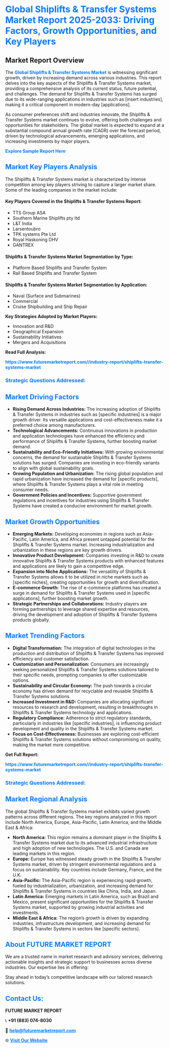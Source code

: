 <h1 style="color: #007BFF;">Global Shiplifts & Transfer Systems Market Report 2025-2033: Driving Factors, Growth Opportunities, and Key Players</h1>

<section id="overview">
<h2>Market Report Overview</h2>
<p>The <a href="https://www.futuremarketreport.com//industry-report/shiplifts-transfer-systems-market" style="color: #007BFF; text-decoration: none;"><strong>Global Shiplifts & Transfer Systems Market</strong></a> is witnessing significant growth, driven by increasing demand across various industries. This report delves into the key aspects of the Shiplifts & Transfer Systems market, providing a comprehensive analysis of its current status, future potential, and challenges. The demand for Shiplifts & Transfer Systems has surged due to its wide-ranging applications in industries such as [insert industries], making it a critical component in modern-day [applications].</p>
<p>As consumer preferences shift and industries innovate, the Shiplifts & Transfer Systems market continues to evolve, offering both challenges and opportunities for stakeholders. The global market is expected to expand at a substantial compound annual growth rate (CAGR) over the forecast period, driven by technological advancements, emerging applications, and increasing investments by major players.</p>
</section>

<section id="overview">
<p><a href="https://www.futuremarketreport.com//request-sample/reportId=60047" style="color: #007BFF; text-decoration: none;"><strong>Explore Sample Report Here</strong></a></p>
</section>

<section id="key-players">
<h2 style="color: #007BFF;">Market Key Players Analysis</h2>
<p>The Shiplifts & Transfer Systems market is characterized by intense competition among key players striving to capture a larger market share. Some of the leading companies in the market include:</p>
<h4>Key Players Covered in the Shiplifts & Transfer Systems Report:</h4>
<ul><li>TTS Group ASA</li><li>Southern Marine Shiplifts pty ltd</li><li>L&amp;T India</li><li>Larsentoubro</li><li>TPK systems Pte Ltd</li><li>Royal Haskoning DHV</li><li>GANTREX</li></ul>
<h4>Shiplifts & Transfer Systems Market Segmentation by Type:</h4>
<ul><li>Platform Based Shiplifts and Transfer System</li><li>Rail Based Shiplifts and Transfer System</li></ul>

<h4>Shiplifts & Transfer Systems Market Segmentation by Application:</h4>
<ul><li>Naval (Surface and Submarines)</li><li>Commercial</li><li>Cruise Shipbuilding and Ship Repair</li></ul>
<p><strong>Key Strategies Adopted by Market Players:</strong></p>
<ul>
<li>Innovation and R&D</li>
<li>Geographical Expansion</li>
<li>Sustainability Initiatives</li>
<li>Mergers and Acquisitions</li>
</ul>
</section>

<section>
<p><strong>Read Full Analysis: </strong></p><a href="https://www.futuremarketreport.com//industry-report/shiplifts-transfer-systems-market" style="color: #007BFF; text-decoration: none;"><strong>https://www.futuremarketreport.com//industry-report/shiplifts-transfer-systems-market</strong></a>
<h3 style="color: #007BFF;">Strategic Questions Addressed:</h3>
</section>

<section id="driving-factors">
<h2 style="color: #007BFF;">Market Driving Factors</h2>
<ul>
<li><strong>Rising Demand Across Industries:</strong> The increasing adoption of Shiplifts & Transfer Systems in industries such as [specific industries] is a major growth driver. Its versatile applications and cost-effectiveness make it a preferred choice among manufacturers.</li>
<li><strong>Technological Advancements:</strong> Continuous innovations in production and application technologies have enhanced the efficiency and performance of Shiplifts & Transfer Systems, further boosting market demand.</li>
<li><strong>Sustainability and Eco-Friendly Initiatives:</strong> With growing environmental concerns, the demand for sustainable Shiplifts & Transfer Systems solutions has surged. Companies are investing in eco-friendly variants to align with global sustainability goals.</li>
<li><strong>Growing Population and Urbanization:</strong> The rising global population and rapid urbanization have increased the demand for [specific products], where Shiplifts & Transfer Systems plays a vital role in meeting consumer needs.</li>
<li><strong>Government Policies and Incentives:</strong> Supportive government regulations and incentives for industries using Shiplifts & Transfer Systems have created a conducive environment for market growth.</li>
</ul>
</section>

<section id="growth-opportunities">
<h2 style="color: #007BFF;">Market Growth Opportunities</h2>
<ul>
<li><strong>Emerging Markets:</strong> Developing economies in regions such as Asia-Pacific, Latin America, and Africa present untapped potential for the Shiplifts & Transfer Systems market. Increasing industrialization and urbanization in these regions are key growth drivers.</li>
<li><strong>Innovative Product Development:</strong> Companies investing in R&D to create innovative Shiplifts & Transfer Systems products with enhanced features and applications are likely to gain a competitive edge.</li>
<li><strong>Expansion into Niche Applications:</strong> The versatility of Shiplifts & Transfer Systems allows it to be utilized in niche markets such as [specific niches], creating opportunities for growth and diversification.</li>
<li><strong>E-commerce Growth:</strong> The rise of e-commerce platforms has created a surge in demand for Shiplifts & Transfer Systems used in [specific applications], further boosting market growth.</li>
<li><strong>Strategic Partnerships and Collaborations:</strong> Industry players are forming partnerships to leverage shared expertise and resources, driving the development and adoption of Shiplifts & Transfer Systems products globally.</li>
</ul>
</section>

<section id="trending-factors">
<h2 style="color: #007BFF;">Market Trending Factors</h2>
<ul>
<li><strong>Digital Transformation:</strong> The integration of digital technologies in the production and distribution of Shiplifts & Transfer Systems has improved efficiency and customer satisfaction.</li>
<li><strong>Customization and Personalization:</strong> Consumers are increasingly seeking personalized Shiplifts & Transfer Systems solutions tailored to their specific needs, prompting companies to offer customizable options.</li>
<li><strong>Sustainability and Circular Economy:</strong> The push towards a circular economy has driven demand for recyclable and reusable Shiplifts & Transfer Systems solutions.</li>
<li><strong>Increased Investment in R&D:</strong> Companies are allocating significant resources to research and development, resulting in breakthroughs in Shiplifts & Transfer Systems technology and applications.</li>
<li><strong>Regulatory Compliance:</strong> Adherence to strict regulatory standards, particularly in industries like [specific industries], is influencing product development and quality in the Shiplifts & Transfer Systems market.</li>
<li><strong>Focus on Cost-Effectiveness:</strong> Businesses are exploring cost-efficient Shiplifts & Transfer Systems solutions without compromising on quality, making the market more competitive.</li>
</ul>
</section>

<section>
<p><strong>Get Full Report: </strong></p><a href="https://www.futuremarketreport.com//industry-report/shiplifts-transfer-systems-market" style="color: #007BFF; text-decoration: none;"><strong>https://www.futuremarketreport.com//industry-report/shiplifts-transfer-systems-market</strong></a>
<h3 style="color: #007BFF;">Strategic Questions Addressed:</h3>
</section>


<section id="regional-analysis">
<h2 style="color: #007BFF;">Market Regional Analysis</h2>
<p>The global Shiplifts & Transfer Systems market exhibits varied growth patterns across different regions. The key regions analyzed in this report include North America, Europe, Asia-Pacific, Latin America, and the Middle East & Africa:</p>
<ul>
<li><strong>North America:</strong> This region remains a dominant player in the Shiplifts & Transfer Systems market due to its advanced industrial infrastructure and high adoption of new technologies. The U.S. and Canada are leading markets in this region.</li>
<li><strong>Europe:</strong> Europe has witnessed steady growth in the Shiplifts & Transfer Systems market, driven by stringent environmental regulations and a focus on sustainability. Key countries include Germany, France, and the U.K.</li>
<li><strong>Asia-Pacific:</strong> The Asia-Pacific region is experiencing rapid growth, fueled by industrialization, urbanization, and increasing demand for Shiplifts & Transfer Systems in countries like China, India, and Japan.</li>
<li><strong>Latin America:</strong> Emerging markets in Latin America, such as Brazil and Mexico, present significant opportunities for the Shiplifts & Transfer Systems market, supported by growing industrial activities and investments.</li>
<li><strong>Middle East & Africa:</strong> The region’s growth is driven by expanding industries, infrastructure development, and increasing demand for Shiplifts & Transfer Systems in sectors like [specific sectors].</li>
</ul>
</section>

<footer>
<h2 style="color: #007BFF;">About FUTURE MARKET REPORT</h2>
<p>We are a trusted name in market research and advisory services, delivering actionable insights and strategic support to businesses across diverse industries. Our expertise lies in offering:</p>

<p>Stay ahead in today’s competitive landscape with our tailored research solutions.</p>

<h2 style="color: #007BFF;">Contact Us:</h2>
<p><strong>FUTURE MARKET REPORT</strong></p>
<p>📞 <strong>+91 (883) 074-8030</strong></p>
<p>📧 <strong><a href="mailto:help@futuremarketreport.com" style="color: #007BFF;">help@futuremarketreport.com</a></strong></p>
<p>🌐 <strong><a href="https://www.futuremarketreport.com/" style="color: #007BFF;">Visit Our Website</a></strong></p>
</footer>